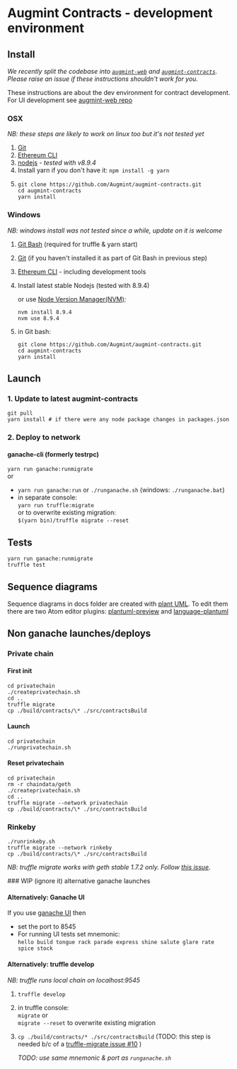 # Augmint Contracts - development environment

## Install

_We recently split the codebase into [`augmint-web`](https://github.com/Augmint/augmint-web) and [`augmint-contracts`](https://github.com/Augmint/augmint-contracts). Please raise an issue if these instructions shouldn't work for you._

These instructions are about the dev environment for contract development. For UI development see [augmint-web repo](https://github.com/Augmint/augmint-web)

### OSX

_NB: these steps are likely to work on linux too but it's not tested yet_

1. [Git](https://git-scm.com/download)
1. [Ethereum CLI](https://www.ethereum.org/cli)
1. [nodejs](https://nodejs.org/en/download/) - _tested with v8.9.4_
1. Install yarn if you don't have it: `npm install -g yarn`
1. ```
   git clone https://github.com/Augmint/augmint-contracts.git
   cd augmint-contracts
   yarn install
   ```

### Windows

_NB: windows install was not tested since a while, update on it is welcome_

1. [Git Bash](https://git-for-windows.github.io/) (required for truffle & yarn start)
1. [Git](https://git-scm.com/download) (if you haven't installed it as part of Git Bash in previous step)
1. [Ethereum CLI](https://www.ethereum.org/cli) - including development tools
1. Install latest stable Nodejs (tested with 8.9.4)

    or
    use [Node Version Manager(NVM)](https://github.com/coreybutler/nvm-windows/releases):

    ```
    nvm install 8.9.4
    nvm use 8.9.4
    ```

1. in Git bash:
    ```
    git clone https://github.com/Augmint/augmint-contracts.git
    cd augmint-contracts
    yarn install
    ```

## Launch

### 1. Update to latest augmint-contracts

```
git pull
yarn install # if there were any node package changes in packages.json
```

### 2. Deploy to network

#### ganache-cli (formerly testrpc)

`yarn run ganache:runmigrate`  
or

* `yarn run ganache:run` or `./runganache.sh` (windows: `./runganache.bat`)
* in separate console:  
  `yarn run truffle:migrate`  
  or to overwrite existing migration:  
  `$(yarn bin)/truffle migrate --reset`

## Tests

```
yarn run ganache:runmigrate
truffle test
```

## Sequence diagrams

Sequence diagrams in docs folder are created with [plant UML](http://plantuml.com/sequence-diagram).
To edit them there are two Atom editor plugins: [plantuml-preview](https://atom.io/packages/plantuml-preview) and [language-plantuml](https://atom.io/packages/language-plantuml)

## Non ganache launches/deploys

### Private chain

#### First init

```
cd privatechain
./createprivatechain.sh
cd ..
truffle migrate
cp ./build/contracts/\* ./src/contractsBuild
```

#### Launch

```
cd privatechain
./runprivatechain.sh
```

#### Reset privatechain

```
cd privatechain
rm -r chaindata/geth
./createprivatechain.sh
cd ..
truffle migrate --network privatechain
cp ./build/contracts/\* ./src/contractsBuild
```

### Rinkeby

```
./runrinkeby.sh
truffle migrate --network rinkeby
cp ./build/contracts/\* ./src/contractsBuild
```

_NB: truffle migrate works with geth stable 1.7.2 only. Follow [this issue](https://github.com/trufflesuite/truffle/issues/721)._

### WIP (ignore it) alternative ganache launches

#### Alternatively: Ganache UI

If you use [ganache UI](http://truffleframework.com/ganache/) then

* set the port to 8545
* For running UI tests set mnemonic:  
  `hello build tongue rack parade express shine salute glare rate spice stock`

#### Alternatively: truffle develop

_NB: truffle runs local chain on localhost:9545_

1. `truffle develop`
1. in truffle console:  
   `migrate` or  
   `migrate --reset` to overwrite existing migration
1. `cp ./build/contracts/* ./src/contractsBuild` (TODO: this step is needed b/c of a [truffle-migrate issue #10](https://github.com/trufflesuite/truffle-migrate/issues/10) )

    _TODO: use same mnemonic & port as `runganache.sh`_

